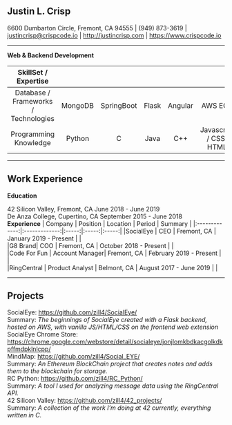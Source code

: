 ## Justin L. Crisp
6600 Dumbarton Circle, Fremont, CA 94555 |   (949) 873-3619   |   justincrisp@crispcode.io   |  http://justincrisp.com   |   https://www.crispcode.io <br/>
________________


**Web & Backend Development**

| SkillSet / Expertise      |            |   |   |  | |
|:-------------:|:-------------:|:-----:|:-----:|:-----:|:-----:|
|Database / Frameworks / Technologies| MongoDB| SpringBoot | Flask |Angular |AWS EC2 |
|Programming Knowledge|Python|C |Java|C++|Javascript / CSS/ HTML|
________________

## Work Experience

**Education**

42 Silicon Valley, Fremont, CA         June 2018  - June 2019 <br/>
De Anza College, Cupertino, CA September 2015 - June 2018 <br/>
**Experience**
| Company | Position | Location | Period | Summary |
|:-------------:|:-------------:|:-----:|:-----:|:-----:|
|SocialEye | CEO | Fremont, CA | January 2019 - Present | | <br/>
|G8 Brand| COO | Fremont, CA | October 2018 - Present | | <br/>
|Code For Fun | Account Manager| Fremont, CA | February 2019 - Present | | <br/>
|RingCentral | Product Analyst | Belmont, CA | August 2017 - June 2019 | | <br/>
________________

## Projects

SocialEye: https://github.com/zill4/SocialEye/ <br/>
Summary: *The beginnings of SocialEye created with a Flask backend, hosted on AWS, with vanilla JS/HTML/CSS on the frontend web extension*<br/>
SocialEye Chrome Store: https://chrome.google.com/webstore/detail/socialeye/jonjlomkbdkacgolkdkpffmdpklnlcpp/ <br/>
MindMap: https://github.com/zill4/Social_EYE/<br/>
Summary: *An Ethereum BlockChain project that creates notes and adds them to the blockchain for storage.*<br/>
RC Python: https://github.com/zill4/RC_Python/<br/>
Summary: *A tool I used for analyzing message data using the RingCentral API.*<br/>
42 Silicon Valley: https://github.com/zill4/42_projects/<br/>
Summary: *A collection of the work I’m doing at 42 currently, everything written in C.*<br/>
